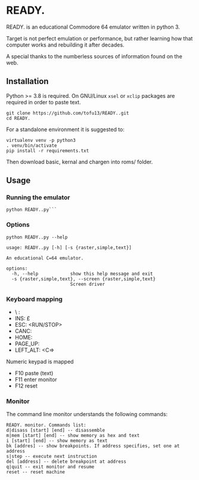 # READY.

READY. is an educational Commodore 64 emulator written in python 3.

Target is not perfect emulation or performance, but rather learning how that computer works and rebuilding it after
decades.

A special thanks to the numberless sources of information found on the web.

## Installation

Python >= 3.8 is required.
On GNU/Linux `xsel` or `xclip` packages are required in order to paste text.

```shell
git clone https://github.com/tofu13/READY..git
cd READY.
```

For a standalone environment it is suggested to:

```shell
virtualenv venv -p python3
. venv/bin/activate
pip install -r requirements.txt
```

Then download basic, kernal and chargen into roms/ folder.

## Usage

### Running the emulator

```shell
python READY..py```
```

### Options

```shell
python READY..py --help
```

```
usage: READY..py [-h] [-s {raster,simple,text}]

An educational C=64 emulator.

options:
  -h, --help            show this help message and exit
  -s {raster,simple,text}, --screen {raster,simple,text}
                        Screen driver
```

### Keyboard mapping

- \ : <left arrow>
- INS: £
- ESC: <RUN/STOP>
- CANC: <DEL>
- HOME: <HOME>
- PAGE_UP: <RESTORE>
- LEFT_ALT: <C=>

Numeric keypad is mapped

- F10 paste (text)
- F11 enter monitor
- F12 reset

### Monitor

The command line monitor understands the following commands:

```
READY. monitor. Commands list:
d|disass [start] [end] -- disassemble
m|mem [start] [end] -- show memory as hex and text
i [start] [end] -- show memory as text
bk [addres] -- show breakpoints. If address specifies, set one at address 
s|step -- execute next instruction
del [address] -- delete breakpoint at address
q|quit -- exit monitor and resume
reset -- reset machine
```
